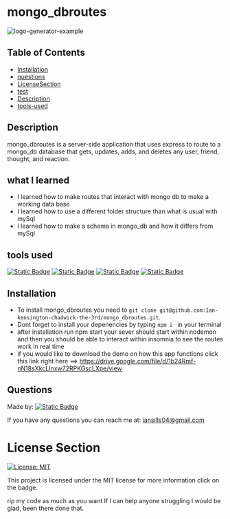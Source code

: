 # mongo_dbroutes


![logo-generator-example](./assets/Assets/mongo_dbroutes.gif)


## Table of Contents

* [Installation](#installation)
* [questions](#questions)
* [LicenseSection](#license-section)
* [test](#test)
* [Description](#description)
* [tools-used](#tools-used)



## Description

mongo_dbroutes is a server-side application that uses express to route to a mongo_db database that gets, updates, adds, and deletes any user, friend, thought, and reaction.

## what I learned

* I learned how to make routes that interact with mongo db to make a working data base
* I learned how to use a different folder structure than what is usual with mySql
* I learned how to make a schema in mongo_db and how it differs from mySql
    

 

## tools used
[![Static Badge](https://img.shields.io/badge/node.js-red)](https://nodejs.org/en/download) 
[![Static Badge](https://img.shields.io/badge/mongo_db-green)](https://www.mongodb.com/) 
[![Static Badge](https://img.shields.io/badge/javascript-yellow)](https://developer.mozilla.org/en-US/docs/Web/JavaScript) 
[![Static Badge](https://img.shields.io/badge/express-purple)](https://www.npmjs.com/package/express) 


## Installation

* To install mongo_dbroutes you need to `git clone git@github.com:Ian-kensington-chadwick-the-3rd/mongo_dbroutes.git`.
* Dont forget to install your depenencies by typing `npm i ` in your terminal
* after installation run npm start your sever should start within nodemon and then you should be able to interact within insomnia to see the routes work in real time
* if you would like to download the demo on how this app functions click this link right here ==> https://drive.google.com/file/d/1b24Rmf-nN18sXkcLInxw72RPKGscLXpe/view

## Questions


Made by:    [![Static Badge](https://img.shields.io/badge/Ian_kensington_chadwick_the_3rd-2023_portfolio-blue)](https://ian-kensington-chadwick-the-3rd.github.io/IanSills-portfolio/)

If you have any questions you can reach me at: iansills04@gmail.com




# License Section

[![License: MIT](https://img.shields.io/badge/License-MIT-yellow.svg)](https://opensource.org/licenses/MIT) 

This project is licensed under the MIT license for more information click on the badge.

rip my code as much as you want If I can help anyone struggling I would be glad, been there done that.
